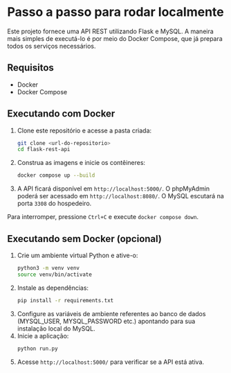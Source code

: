# Passo a passo para rodar localmente

Este projeto fornece uma API REST utilizando Flask e MySQL. A maneira mais simples de executá-lo é por meio do Docker Compose, que já prepara todos os serviços necessários.

## Requisitos
- Docker
- Docker Compose

## Executando com Docker
1. Clone este repositório e acesse a pasta criada:
   ```bash
   git clone <url-do-repositorio>
   cd flask-rest-api
   ```
2. Construa as imagens e inicie os contêineres:
   ```bash
   docker compose up --build
   ```
3. A API ficará disponível em `http://localhost:5000/`.
   O phpMyAdmin poderá ser acessado em `http://localhost:8080/`.
   O MySQL escutará na porta `3308` do hospedeiro.

Para interromper, pressione `Ctrl+C` e execute `docker compose down`.

## Executando sem Docker (opcional)
1. Crie um ambiente virtual Python e ative-o:
   ```bash
   python3 -m venv venv
   source venv/bin/activate
   ```
2. Instale as dependências:
   ```bash
   pip install -r requirements.txt
   ```
3. Configure as variáveis de ambiente referentes ao banco de dados (MYSQL_USER, MYSQL_PASSWORD etc.) apontando para sua instalação local do MySQL.
4. Inicie a aplicação:
   ```bash
   python run.py
   ```
5. Acesse `http://localhost:5000/` para verificar se a API está ativa.

